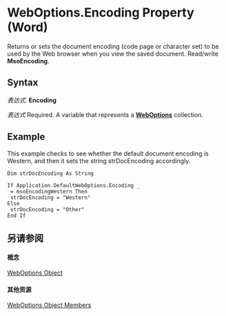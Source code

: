 
# WebOptions.Encoding Property (Word)

Returns or sets the document encoding (code page or character set) to be used by the Web browser when you view the saved document. Read/write  **MsoEncoding**.


## Syntax

 _表达式_. **Encoding**

 _表达式_ Required. A variable that represents a **[WebOptions](658ae89d-3f92-067b-1309-7fc90b257111.md)** collection.


## Example

This example checks to see whether the default document encoding is Western, and then it sets the string strDocEncoding accordingly.


```
Dim strDocEncoding As String 
 
If Application.DefaultWebOptions.Encoding _ 
 = msoEncodingWestern Then 
 strDocEncoding = "Western" 
Else 
 strDocEncoding = "Other" 
End If
```


## 另请参阅


#### 概念


[WebOptions Object](658ae89d-3f92-067b-1309-7fc90b257111.md)
#### 其他资源


[WebOptions Object Members](http://msdn.microsoft.com/library/f4fb7f5c-d82a-3a94-bcae-9e9f1fb43872%28Office.15%29.aspx)